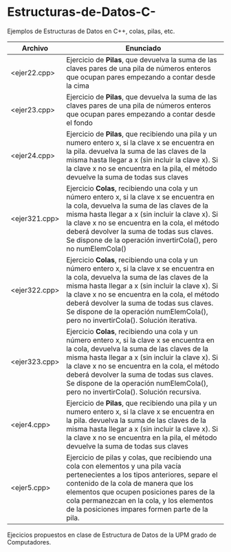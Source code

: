 # Estructuras-de-Datos-C-
Ejemplos de Estructuras de Datos en C++, colas, pilas, etc.

| Archivo | Enunciado |
| --------- | --------- |
| <ejer22.cpp> | Ejercicio de **Pilas**, que devuelva la suma de las claves pares de una pila de números enteros que ocupan pares empezando a contar desde la cima |
| <ejer23.cpp> | Ejercicio de **Pilas**, que devuelva la suma de las claves pares de una pila de números enteros que ocupan pares empezando a contar desde el fondo |
| <ejer24.cpp> | Ejercicio de **Pilas**, que recibiendo una pila y un numero entero x, si la clave x se encuentra en la pila. devuelva la suma de las claves de la misma hasta llegar a x (sin incluir la clave x). Si la clave x no se encuentra en la pila, el método devuelve la suma de todas sus claves |
| <ejer321.cpp> | Ejercicio **Colas**, recibiendo una cola y un número entero x, si la clave x se encuentra en la cola, devuelva la suma de las claves de la misma hasta llegar a x (sin incluir la clave x). Si la  clave x no se encuentra en la cola, el método deberá devolver la suma de todas sus claves. Se dispone de la operación invertirCola(), pero no numElemCola() |
| <ejer322.cpp> | Ejercicio **Colas**, recibiendo una cola y un número entero x, si la clave x se encuentra en la cola, devuelva la suma de las claves de la misma hasta llegar a x (sin incluir la clave x). Si la  clave x no se encuentra en la cola, el método deberá devolver la suma de todas sus claves. Se dispone de la operación numElemCola(), pero no invertirCola(). Solución iterativa. |
| <ejer323.cpp> | Ejercicio **Colas**, recibiendo una cola y un número entero x, si la clave x se encuentra en la cola, devuelva la suma de las claves de la misma hasta llegar a x (sin incluir la clave x). Si la  clave x no se encuentra en la cola, el método deberá devolver la suma de todas sus claves. Se dispone de la operación numElemCola(), pero no invertirCola(). Solución recursiva. |
| <ejer4.cpp> | Ejercicio de **Pilas**, que recibiendo una pila y un numero entero x, si la clave x se encuentra en la pila. devuelva la suma de las claves de la misma hasta llegar a x (sin incluir la clave x). Si la clave x no se encuentra en la pila, el método devuelve la suma de todas sus claves |
| <ejer5.cpp> | Ejercicio de pilas y colas, que recibiendo una cola con elementos y una pila vacía pertenecientes a los tipos anteriores, separe el contenido de la cola de manera que los elementos que ocupen posiciones pares de la cola permanezcan en la cola, y los elementos de la posiciones impares formen parte de la pila. |

Ejecicios propuestos en clase de Estructura de Datos de la UPM grado de Computadores.
